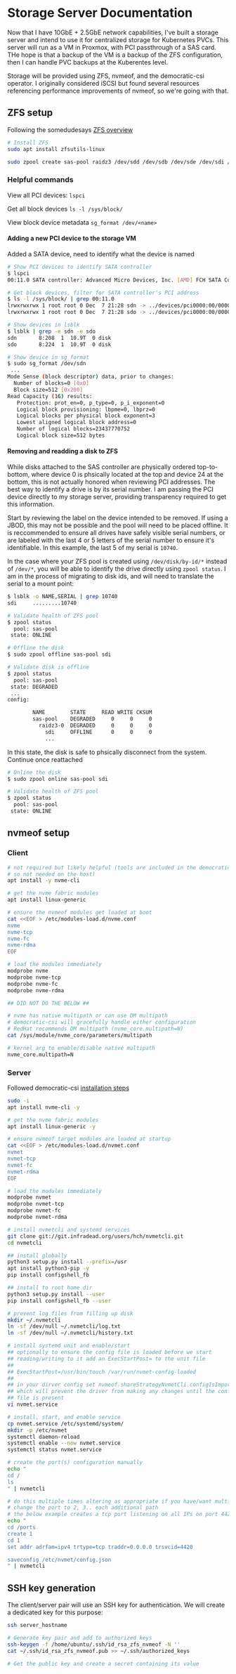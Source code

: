 # Storage Server Documentation

Now that I have 10GbE + 2.5GbE network capabilities, I've built a storage server and intend to use it for centralized storage for Kubernetes PVCs. This server will run as a VM in Proxmox, with PCI passthrough of a SAS card. THe hope is that a backup of the VM is a backup of the ZFS configuration, then I can handle PVC backups at the Kuberentes level.

Storage will be provided using ZFS, nvmeof, and the democratic-csi operator. I originally considered iSCSI but found several resources referencing performance improvements of nvmeof, so we're going with that.

## ZFS setup

Following the somedudesays [ZFS overview](https://somedudesays.com/2021/08/the-basic-guide-to-working-with-zfs/)

```sh
# Install ZFS
sudo apt install zfsutils-linux

sudo zpool create sas-pool raidz3 /dev/sdd /dev/sdb /dev/sde /dev/sdi /dev/sdc /dev/sdf /dev/sdm /dev/sdj /dev/sdh /dev/sdk /dev/sdg /dev/sdl
```

### Helpful commands

View all PCI devices:
`lspci`

Get all block devices
`ls -l /sys/block/`

View block device metadata
`sg_format /dev/<name>`

#### Adding a new PCI device to the storage VM

Added a SATA device, need to identify what the device is named

```sh
# Show PCI devices to identify SATA controller
$ lspci
00:11.0 SATA controller: Advanced Micro Devices, Inc. [AMD] FCH SATA Controller [AHCI mode] (rev 51)

# Get block devices, filter for SATA controller's PCI address
$ ls -l /sys/block/ | grep 00:11.0
lrwxrwxrwx 1 root root 0 Dec  7 21:28 sdn -> ../devices/pci0000:00/0000:00:11.0/ata5/host6/target6:0:0/6:0:0:0/block/sdn
lrwxrwxrwx 1 root root 0 Dec  7 21:28 sdo -> ../devices/pci0000:00/0000:00:11.0/ata6/host7/target7:0:0/7:0:0:0/block/sdo

# Show devices in lsblk
$ lsblk | grep -e sdn -e sdo
sdn       8:208  1  10.9T  0 disk
sdo       8:224  1  10.9T  0 disk

# Show device in sg_format
$ sudo sg_format /dev/sdn
 ...
Mode Sense (block descriptor) data, prior to changes:
  Number of blocks=0 [0x0]
  Block size=512 [0x200]
Read Capacity (16) results:
   Protection: prot_en=0, p_type=0, p_i_exponent=0
   Logical block provisioning: lbpme=0, lbprz=0
   Logical blocks per physical block exponent=3
   Lowest aligned logical block address=0
   Number of logical blocks=23437770752
   Logical block size=512 bytes
```

#### Removing and readding a disk to ZFS

While disks attached to the SAS controller are physically ordered top-to-bottom, where device 0 is phsically located at the top and device 24 at the bottom, this is not actually honored when reviewing PCI addresses. The best way to identify a drive is by its serial number. I am passing the PCI device directly to my storage server, providing transparency required to get this information.

Start by reviewing the label on the device intended to be removed. If using a JBOD, this may not be possible and the pool will need to be placed offline. It is reccommended to ensure all drives have safely visible serial numbers, or are labeled with the last 4 or 5 letters of the serial number to ensure it's identifiable. In this example, the last 5 of my serial is `10740`.

In the case where your ZFS pool is created using `/dev/disk/by-id/*` instead of `/dev/*`, you will be able to identify the drive directly using `zpool status`. I am in the process of migrating to disk ids, and will need to translate the serial to a mount point:

```sh
$ lsblk -o NAME,SERIAL | grep 10740
sdi     .........10740
```

```sh
# Validate health of ZFS pool
$ zpool status
  pool: sas-pool
 state: ONLINE
```

```sh
# Offline the disk
$ sudo zpool offline sas-pool sdi
```

```sh
# Validate disk is offline
$ zpool status
  pool: sas-pool
 state: DEGRADED
 ...
config:

        NAME        STATE     READ WRITE CKSUM
        sas-pool    DEGRADED     0     0     0
          raidz3-0  DEGRADED     0     0     0
            sdi     OFFLINE      0     0     0
            ...
```

In this state, the disk is safe to phsically disconnect from the system. Continue once reattached

```sh
# Online the disk
$ sudo zpool online sas-pool sdi
```

```sh
# Validate health of ZFS pool
$ zpool status
  pool: sas-pool
 state: ONLINE
```

## nvmeof setup

### Client

```sh
# not required but likely helpful (tools are included in the democratic images
# so not needed on the host)
apt install -y nvme-cli

# get the nvme fabric modules
apt install linux-generic

# ensure the nvmeof modules get loaded at boot
cat <<EOF > /etc/modules-load.d/nvme.conf
nvme
nvme-tcp
nvme-fc
nvme-rdma
EOF

# load the modules immediately
modprobe nvme
modprobe nvme-tcp
modprobe nvme-fc
modprobe nvme-rdma

## DID NOT DO THE BELOW ##

# nvme has native multipath or can use DM multipath
# democratic-csi will gracefully handle either configuration
# RedHat recommends DM multipath (nvme_core.multipath=N)
cat /sys/module/nvme_core/parameters/multipath

# kernel arg to enable/disable native multipath
nvme_core.multipath=N
```

### Server

Followed democratic-csi [installation steps](https://github.com/democratic-csi/democratic-csi?tab=readme-ov-file#zol-zfs-generic-nfs-zfs-generic-iscsi-zfs-generic-smb-zfs-generic-nvmeof)

```sh
sudo -i
apt install nvme-cli -y

# get the nvme fabric modules
apt install linux-generic -y

# ensure nvmeof target modules are loaded at startup
cat <<EOF > /etc/modules-load.d/nvmet.conf
nvmet
nvmet-tcp
nvmet-fc
nvmet-rdma
EOF

# load the modules immediately
modprobe nvmet
modprobe nvmet-tcp
modprobe nvmet-fc
modprobe nvmet-rdma

# install nvmetcli and systemd services
git clone git://git.infradead.org/users/hch/nvmetcli.git
cd nvmetcli

## install globally
python3 setup.py install --prefix=/usr
apt install python3-pip -y
pip install configshell_fb

## install to root home dir
python3 setup.py install --user
pip install configshell_fb --user

# prevent log files from filling up disk
mkdir ~/.nvmetcli
ln -sf /dev/null ~/.nvmetcli/log.txt
ln -sf /dev/null ~/.nvmetcli/history.txt

# install systemd unit and enable/start
## optionally to ensure the config file is loaded before we start
## reading/writing to it add an ExecStartPost= to the unit file
##
## ExecStartPost=/usr/bin/touch /var/run/nvmet-config-loaded
##
## in your dirver config set nvmeof.shareStrategyNvmetCli.configIsImportedFilePath=/var/run/nvmet-config-loaded
## which will prevent the driver from making any changes until the configured
## file is present
vi nvmet.service

# install, start, and enable service
cp nvmet.service /etc/systemd/system/
mkdir -p /etc/nvmet
systemctl daemon-reload
systemctl enable --now nvmet.service
systemctl status nvmet.service

# create the port(s) configuration manually
echo "
cd /
ls
" | nvmetcli

# do this multiple times altering as appropriate if you have/want multipath
# change the port to 2, 3.. each additional path
# the below example creates a tcp port listening on all IPs on port 4420
echo "
cd /ports
create 1
cd 1
set addr adrfam=ipv4 trtype=tcp traddr=0.0.0.0 trsvcid=4420

saveconfig /etc/nvmet/config.json
" | nvmetcli
```

## SSH key generation

The client/server pair will use an SSH key for authentication. We will create a dedicated key for this purpose:

```sh
ssh server_hostname

# Generate key pair and add to authorized keys
ssh-keygen -f /home/ubuntu/.ssh/id_rsa_zfs_nvmeof -N ''
cat ~/.ssh/id_rsa_zfs_nvmeof.pub >> ~/.ssh/authorized_keys

# Get the public key and create a secret containing its value
```

